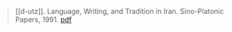 > [[d-utz]]. Language, Writing, and Tradition in Iran. Sino-Platonic Papers, 1991. [pdf](a/d-utz1991.pdf)